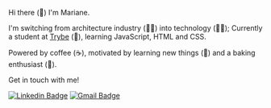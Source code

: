 Hi there (👋) I'm Mariane.

I'm switching from architecture industry (👷‍♀️) into technology (👩‍💻); Currently a student at [Trybe](https://www.betrybe.com/) (:rocket:), learning JavaScript, HTML and CSS.

Powered by coffee (☕), motivated by learning new things (🧠) and a baking enthusiast (🍰).

Get in touch with me!

[![Linkedin Badge](https://img.shields.io/badge/-Mariane%20Albuquerque%20Algayer-0077b5?style=flat-square&logo=Linkedin&logoColor=white&link=https://www.linkedin.com/in/mariane-albuquerque-algayer/)](https://www.linkedin.com/in/mariane-albuquerque-algayer/)
[![Gmail Badge](https://img.shields.io/badge/-marianealgayer@gmail.com-d14836?style=flat-square&logo=Gmail&logoColor=white&link=mailto:marianealgayer@gmail.com)](mailto:marianealgayer@gmail.com)
